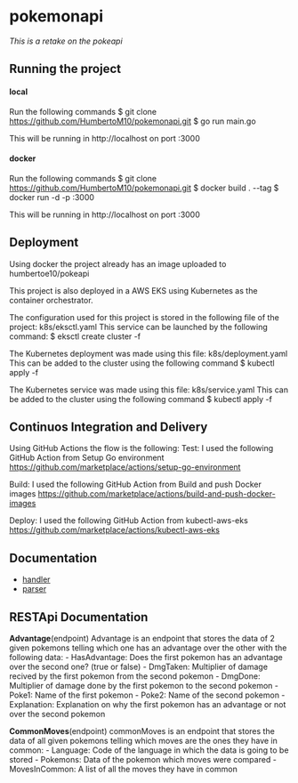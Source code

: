 # pokemonapi
*This is a retake on the pokeapi*

## Running the project
#### local
Run the following commands
    $ git clone https://github.com/HumbertoM10/pokemonapi.git
    $ go run main.go

This will be running in http://localhost on port :3000

#### docker
Run the following commands
    $ git clone https://github.com/HumbertoM10/pokemonapi.git
    $ docker build . --tag <tag-name>
    $ docker run -d -p <desired-port>:3000 <tag-name>

This will be running in http://localhost on port :3000

## Deployment
Using docker the project already has an image uploaded to humbertoe10/pokeapi

This project is also deployed in a AWS EKS using Kubernetes as the container orchestrator.

The configuration used for this project is stored in the following file of the project: k8s/eksctl.yaml
This service can be launched by the following command:
    $ eksctl create cluster -f <file>

The Kubernetes deployment was made using this file: k8s/deployment.yaml
This can be added to the cluster using the following command
    $ kubectl apply -f <file>

The Kubernetes service was made using this file: k8s/service.yaml
This can be added to the cluster using the following command
    $ kubectl apply -f <file>
       
## Continuos Integration and Delivery
Using GitHub Actions the flow is the following:
Test: I used the following GitHub Action from Setup Go environment
https://github.com/marketplace/actions/setup-go-environment

Build: I used the following GitHub Action from Build and push Docker images
https://github.com/marketplace/actions/build-and-push-docker-images

Deploy: I used the following GitHub Action from kubectl-aws-eks
https://github.com/marketplace/actions/kubectl-aws-eks

## Documentation
- [handler](https://github.com/HumbertoM10/pokemonapi/packages/handler)
- [parser](https://github.com/HumbertoM10/pokemonapi/packages/parser)

## RESTApi Documentation
**Advantage**(endpoint)
Advantage is an endpoint that stores the data of 2 given pokemons telling which one has an advantage over the other with the following data:
	- HasAdvantage:	Does the first pokemon has an advantage over the second one? (true or false)
	- DmgTaken:		Multiplier of damage recived by the first pokemon from the second pokemon
	- DmgDone:		Multiplier of damage done by the first pokemon to the second pokemon
	- Poke1:		Name of the first pokemon
	- Poke2:		Name of the second pokemon
	- Explanation:	Explanation on why the first pokemon has an advantage or not over the second pokemon

**CommonMoves**(endpoint)
commonMoves is an endpoint that stores the data of all given pokemons telling which moves are the ones they have in common:
	- Language:			Code of the language in which the data is going to be stored
	- Pokemons:			Data of the pokemon which moves were compared
	- MovesInCommon:	A list of all the moves they have in common
